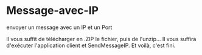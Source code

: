 # Message-avec-IP
envoyer un message avec un IP et un Port


Il vous suffit de télécharger en .ZIP le fichier, puis de l'unzip...
Il vous suffira d'exécuter l'application client et SendMessageIP. Et voilà, c'est fini.
